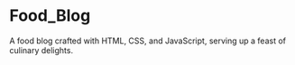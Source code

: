 # Food_Blog
A food blog crafted with HTML, CSS, and JavaScript, serving up a feast of culinary delights.
